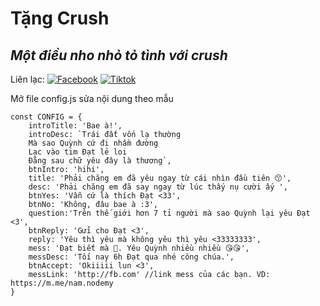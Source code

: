 # Tặng Crush
## _Một điều nho nhỏ tỏ tình với crush_

Liên lạc: 
[![Facebook](https://i.imgur.com/GRqy96ts.jpg)](https://www.facebook.com/nam.nodemy)
[![Tiktok](https://i.imgur.com/Nbfl1E7t.jpg)](https://www.tiktok.com/@manindev)

Mở file config.js sửa nội dung theo mẫu
```
const CONFIG = {
    introTitle: 'Bae à!',
    introDesc: `Trái đất vốn lạ thường
    Mà sao Quỳnh cứ đi nhầm đường
    Lạc vào tim Đạt lẻ loi
    Đằng sau chữ yêu đây là thương`,
    btnIntro: 'hihi',
    title: 'Phải chăng em đã yêu ngay từ cái nhìn đầu tiên 😙',
    desc: 'Phải chăng em đã say ngay từ lúc thấy nụ cười ấy ',
    btnYes: 'Vẫn cứ là thích Đạt <33',
    btnNo: 'Không, đâu bae à :3',
    question:'Trên thế giới hơn 7 tỉ người mà sao Quỳnh lại yêu Đạt <3',
    btnReply: 'Gửi cho Đạt <3',
    reply: 'Yêu thì yêu mà không yêu thì yêu <33333333',
    mess: 'Đạt biết mà 🥰. Yêu Quỳnh nhiều nhiều 😘😘',
    messDesc: 'Tối nay 6h Đạt qua nhé công chúa.',
    btnAccept: 'Okiiiii lun <3',
    messLink: 'http://fb.com' //link mess của các bạn. VD: https://m.me/nam.nodemy
}
```


